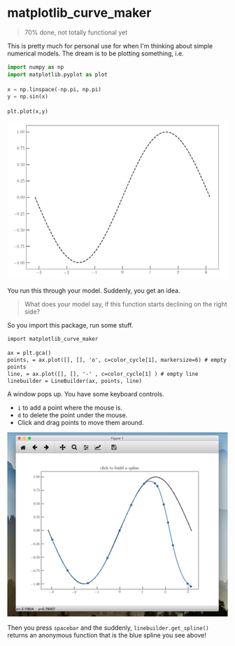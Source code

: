 # matplotlib_curve_maker

> 70\% done, not totally functional yet

This is pretty much for personal use for when I'm thinking about simple numerical models. The dream is to be plotting something, i.e.

```python
import numpy as np
import matplotlib.pyplot as plot

x = np.linspace(-np.pi, np.pi)
y = np.sin(x)

plt.plot(x,y)
```
![plot of a sine curve](readme_images/just_a_plot.png)

You run this through your model. Suddenly, you get an idea.

> What does your model say, if this function starts declining on the right side?

So you import this package, run some stuff.

```
import matplotlib_curve_maker

ax = plt.gca()
points, = ax.plot([], [], 'o', c=color_cycle[1], markersize=6) # empty points
line, = ax.plot([], [], '-' , c=color_cycle[1] ) # empty line
linebuilder = LineBuilder(ax, points, line)

```

A window pops up. You have some keyboard controls.
* `i` to add a point where the mouse is.
* `d` to delete the point under the mouse.
* Click and drag points to move them around.


![spline in there](readme_images/spline_in_there.png)

Then you press `spacebar` and the suddenly, `linebuilder.get_spline()` returns an anonymous function that is the blue spline you see above!
